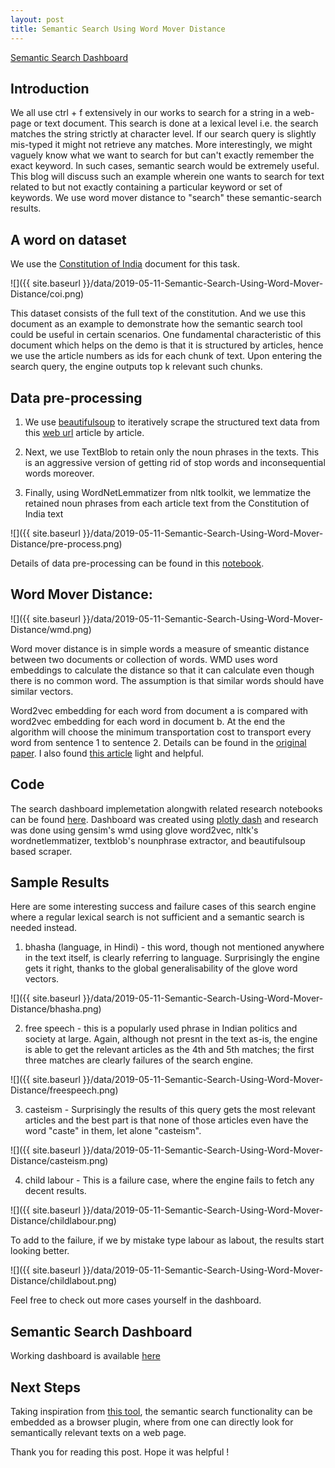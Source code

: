 ```yaml
---
layout: post
title: Semantic Search Using Word Mover Distance
---
```


[Semantic Search Dashboard](http://3.19.72.76:8089/)

## Introduction

We all use ctrl + f extensively in our works to search for a string in a web-page or text document. 
This search is done at a lexical level i.e. the search matches the string strictly at character level.
If our search query is slightly mis-typed it might not retrieve any matches. More interestingly, 
we might vaguely know what we want to search for but can't exactly remember the exact keyword. In such cases,
semantic search would be extremely useful. This blog will discuss such an example wherein one wants 
to search for text related to but not exactly containing a particular keyword or set of keywords. We use
word mover distance to "search" these semantic-search results.

## A word on dataset

We use the 
[Constitution of India](https://www.constitution.org/cons/india/const.html)
 document for this task. 
 
 ![]({{ site.baseurl }}/data/2019-05-11-Semantic-Search-Using-Word-Mover-Distance/coi.png)
 
 This dataset consists of the full text of the constitution. And we use this document as an example
 to demonstrate how the semantic search tool could be useful in certain scenarios. One fundamental characteristic
  of this document which helps on the demo is that it is structured by articles, hence we use the article numbers as
  ids for each chunk of text. Upon entering the search query, the engine outputs top k relevant such chunks.

## Data pre-processing

1. We use [beautifulsoup](https://www.crummy.com/software/BeautifulSoup/bs4/doc/) to iteratively scrape the structured text data 
from this [web url](https://www.constitution.org/cons/india/) article by article. 

2. Next, we use TextBlob to retain only the noun phrases in the texts. This is an aggressive version of
getting rid of stop words and inconsequential words moreover.

3. Finally, using WordNetLemmatizer from nltk toolkit, we lemmatize the retained noun phrases
from each article text from the Constitution of India text

![]({{ site.baseurl }}/data/2019-05-11-Semantic-Search-Using-Word-Mover-Distance/pre-process.png)
 
Details of data pre-processing can be found in this 
[notebook](https://bitbucket.org/datashines/semantic_search_main/src/master/parser.ipynb).


## Word Mover Distance: 

![]({{ site.baseurl }}/data/2019-05-11-Semantic-Search-Using-Word-Mover-Distance/wmd.png)

 Word mover distance is in simple words a measure of smeantic distance between two documents or collection of words.
 WMD uses word embeddings to calculate the distance so that it can calculate even though there is no common word. 
 The assumption is that similar words should have similar vectors. 
 
 Word2vec embedding for each word from document a is compared with word2vec embedding for each word in document b.
 At the end the algorithm will choose the minimum transportation cost to transport every word from sentence 1 to sentence 2.
Details can be found in the [original paper](http://proceedings.mlr.press/v37/kusnerb15.pdf). I also
found [this article](https://towardsdatascience.com/word-distance-between-word-embeddings-cc3e9cf1d632) light and helpful.

## Code

The search dashboard implemetation alongwith related research notebooks can be found 
[here](https://bitbucket.org/datashines/semantic_search_main/src/master/). 
Dashboard was created using [plotly dash](https://plot.ly/products/dash/) and research was done using gensim's wmd using glove word2vec, nltk's 
wordnetlemmatizer, textblob's nounphrase extractor, and beautifulsoup based scraper.

## Sample Results

Here are some interesting success and failure cases of this search engine where a regular lexical search is not
sufficient and a semantic search is needed instead.

1. bhasha (language, in Hindi) - this word, though not mentioned anywhere in the text itself, is clearly referring to 
language. Surprisingly the engine gets it right, thanks to the global generalisability of the glove word vectors.

![]({{ site.baseurl }}/data/2019-05-11-Semantic-Search-Using-Word-Mover-Distance/bhasha.png)

2. free speech - this is a popularly used phrase in Indian politics and society at large. Again, although
not presnt in the text as-is, the engine is able to get the relevant articles as the 4th and 5th matches; the first three
matches are clearly failures of the search engine.

![]({{ site.baseurl }}/data/2019-05-11-Semantic-Search-Using-Word-Mover-Distance/freespeech.png)

 3. casteism - Surprisingly the results of this query gets the most relevant articles and the best part is that none of those articles even have the word "caste" in them, let alone "casteism".

![]({{ site.baseurl }}/data/2019-05-11-Semantic-Search-Using-Word-Mover-Distance/casteism.png)

4. child labour - This is a failure case, where the engine fails to fetch any decent results. 

![]({{ site.baseurl }}/data/2019-05-11-Semantic-Search-Using-Word-Mover-Distance/childlabour.png)

To add to the failure, if we by mistake type labour as labout, the results start looking better. 

![]({{ site.baseurl }}/data/2019-05-11-Semantic-Search-Using-Word-Mover-Distance/childlabout.png)

Feel free to check out 
more cases yourself in the dashboard.

## Semantic Search Dashboard

Working dashboard is available [here](http://3.19.72.76:8089/)

## Next Steps

Taking inspiration from [this tool](https://github.com/ijkilchenko/Fuzbal), the semantic search functionality can be 
embedded as a browser plugin, where from one can directly look for semantically relevant texts on a web page.


Thank you for reading this post. Hope it was helpful !

